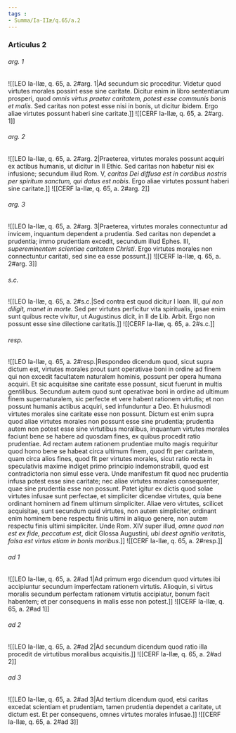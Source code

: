 ```yaml
---
tags : 
- Summa/Ia-IIæ/q.65/a.2
---
```


### Articulus 2

###### arg. 1
![[LEO Ia-IIæ, q. 65, a. 2#arg. 1|Ad secundum sic proceditur. Videtur quod virtutes morales possint esse sine caritate. Dicitur enim in libro sententiarum prosperi, quod *omnis virtus praeter caritatem, potest esse communis bonis et malis*. Sed caritas non potest esse nisi in bonis, ut dicitur ibidem. Ergo aliae virtutes possunt haberi sine caritate.]]
![[CERF Ia-IIæ, q. 65, a. 2#arg. 1]]

###### arg. 2
![[LEO Ia-IIæ, q. 65, a. 2#arg. 2|Praeterea, virtutes morales possunt acquiri ex actibus humanis, ut dicitur in II Ethic. Sed caritas non habetur nisi ex infusione; secundum illud Rom. V, *caritas Dei diffusa est in cordibus nostris per spiritum sanctum, qui datus est nobis*. Ergo aliae virtutes possunt haberi sine caritate.]]
![[CERF Ia-IIæ, q. 65, a. 2#arg. 2]]

###### arg. 3
![[LEO Ia-IIæ, q. 65, a. 2#arg. 3|Praeterea, virtutes morales connectuntur ad invicem, inquantum dependent a prudentia. Sed caritas non dependet a prudentia; immo prudentiam excedit, secundum illud Ephes. III, *supereminentem scientiae caritatem Christi*. Ergo virtutes morales non connectuntur caritati, sed sine ea esse possunt.]]
![[CERF Ia-IIæ, q. 65, a. 2#arg. 3]]

###### s.c.
![[LEO Ia-IIæ, q. 65, a. 2#s.c.|Sed contra est quod dicitur I Ioan. III, *qui non diligit, manet in morte*. Sed per virtutes perficitur vita spiritualis, ipsae enim sunt quibus recte vivitur, ut Augustinus dicit, in II de Lib. Arbit. Ergo non possunt esse sine dilectione caritatis.]]
![[CERF Ia-IIæ, q. 65, a. 2#s.c.]]

###### resp.
![[LEO Ia-IIæ, q. 65, a. 2#resp.|Respondeo dicendum quod, sicut supra dictum est, virtutes morales prout sunt operativae boni in ordine ad finem qui non excedit facultatem naturalem hominis, possunt per opera humana acquiri. Et sic acquisitae sine caritate esse possunt, sicut fuerunt in multis gentilibus. Secundum autem quod sunt operativae boni in ordine ad ultimum finem supernaturalem, sic perfecte et vere habent rationem virtutis; et non possunt humanis actibus acquiri, sed infunduntur a Deo. Et huiusmodi virtutes morales sine caritate esse non possunt. Dictum est enim supra quod aliae virtutes morales non possunt esse sine prudentia; prudentia autem non potest esse sine virtutibus moralibus, inquantum virtutes morales faciunt bene se habere ad quosdam fines, ex quibus procedit ratio prudentiae. Ad rectam autem rationem prudentiae multo magis requiritur quod homo bene se habeat circa ultimum finem, quod fit per caritatem, quam circa alios fines, quod fit per virtutes morales, sicut ratio recta in speculativis maxime indiget primo principio indemonstrabili, quod est contradictoria non simul esse vera. Unde manifestum fit quod nec prudentia infusa potest esse sine caritate; nec aliae virtutes morales consequenter, quae sine prudentia esse non possunt. Patet igitur ex dictis quod solae virtutes infusae sunt perfectae, et simpliciter dicendae virtutes, quia bene ordinant hominem ad finem ultimum simpliciter. Aliae vero virtutes, scilicet acquisitae, sunt secundum quid virtutes, non autem simpliciter, ordinant enim hominem bene respectu finis ultimi in aliquo genere, non autem respectu finis ultimi simpliciter. Unde Rom. XIV super illud, *omne quod non est ex fide, peccatum est*, dicit Glossa Augustini, *ubi deest agnitio veritatis, falsa est virtus etiam in bonis moribus*.]]
![[CERF Ia-IIæ, q. 65, a. 2#resp.]]

###### ad 1
![[LEO Ia-IIæ, q. 65, a. 2#ad 1|Ad primum ergo dicendum quod virtutes ibi accipiuntur secundum imperfectam rationem virtutis. Alioquin, si virtus moralis secundum perfectam rationem virtutis accipiatur, bonum facit habentem; et per consequens in malis esse non potest.]]
![[CERF Ia-IIæ, q. 65, a. 2#ad 1]]

###### ad 2
![[LEO Ia-IIæ, q. 65, a. 2#ad 2|Ad secundum dicendum quod ratio illa procedit de virtutibus moralibus acquisitis.]]
![[CERF Ia-IIæ, q. 65, a. 2#ad 2]]

###### ad 3
![[LEO Ia-IIæ, q. 65, a. 2#ad 3|Ad tertium dicendum quod, etsi caritas excedat scientiam et prudentiam, tamen prudentia dependet a caritate, ut dictum est. Et per consequens, omnes virtutes morales infusae.]]
![[CERF Ia-IIæ, q. 65, a. 2#ad 3]]

